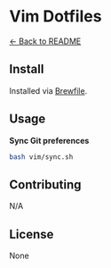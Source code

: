 # Vim Dotfiles

[← Back to README](../README.md#usage)

## Install

Installed via [Brewfile](../brew/Brewfile).

## Usage

**Sync Git preferences**

```bash
bash vim/sync.sh
```

## Contributing

N/A

## License

None
